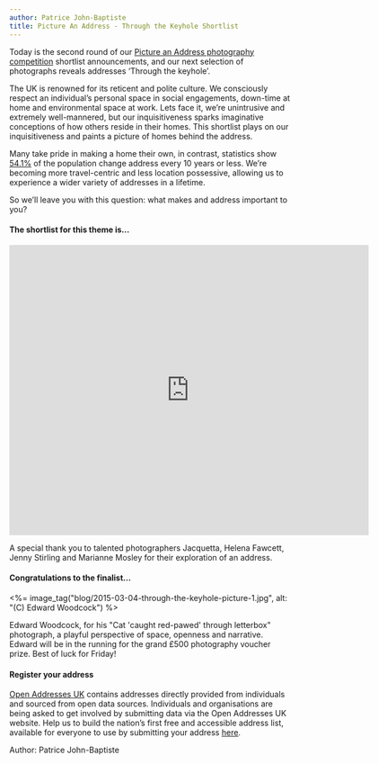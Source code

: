 ```yaml
---
author: Patrice John-Baptiste
title: Picture An Address - Through the Keyhole Shortlist
---
```


Today is the second round of our [Picture an Address photography competition](https://openaddressesuk.org/blog/2015/01/14/picture-an-address) shortlist announcements, and our next selection of photographs reveals addresses ‘Through the keyhole’.

The UK is renowned for its reticent and polite culture. We consciously respect an individual’s personal space in social engagements, down-time at home and environmental space at work. Lets face it, we’re unintrusive and extremely well-mannered, but our inquisitiveness sparks imaginative conceptions of how others reside in their homes. This shortlist plays on our inquisitiveness and paints a picture of homes behind the address.

Many take pride in making a home their own, in contrast, statistics show [54.1%](https://www.gov.uk/government/uploads/system/uploads/attachment_data/file/333023/FA4131_length_of_residence_of_household_reference_person_by_tenure.xls) of the population change address every 10 years or less. We’re becoming more travel-centric and less location possessive, allowing us to experience a wider variety of addresses in a lifetime.

So we’ll leave you with this question: what makes and address important to you?

#### The shortlist for this theme is…

<iframe src="https://www.flickr.com/photos/129754713@N03/16688476446/in/photostream/player/" width="640" height="516" frameborder="0" allowfullscreen webkitallowfullscreen mozallowfullscreen oallowfullscreen msallowfullscreen></iframe>

A special thank you to talented photographers Jacquetta, Helena Fawcett, Jenny Stirling and Marianne Mosley for their exploration of an address.

#### Congratulations to the finalist…

<%= image_tag("blog/2015-03-04-through-the-keyhole-picture-1.jpg", alt: "(C) Edward Woodcock") %>

Edward Woodcock, for his "Cat 'caught red-pawed' through letterbox" photograph, a playful perspective of space, openness and narrative. Edward will be in the running for the grand £500 photography voucher prize. Best of luck for Friday!

#### Register your address

[Open Addresses UK](https://openaddressesuk.org/) contains addresses directly provided from individuals and sourced from open data sources. Individuals and organisations are being asked to get involved by submitting data via the Open Addresses UK website. Help us to build the nation’s first free and accessible address list, available for everyone to use by submitting your address [here](https://openaddressesuk.org/).


Author: Patrice John-Baptiste
